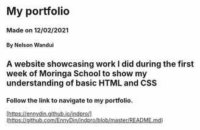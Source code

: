 # My portfolio
### Made on 12/02/2021
#### By Nelson Wandui
## A website showcasing work I did during the first week of Moringa School to show my understanding of basic HTML and CSS
### Follow the link to navigate to my portfolio.
[https://ennydin.github.io/indpro/] (https://github.com/EnnyDin/indpro/blob/master/README.md) 


